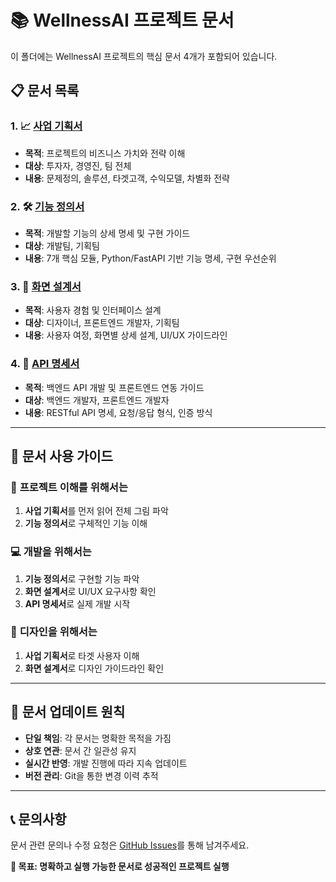 # 📚 WellnessAI 프로젝트 문서

이 폴더에는 WellnessAI 프로젝트의 핵심 문서 4개가 포함되어 있습니다.

## 📋 문서 목록

### 1. 📈 [사업 기획서](./01-BUSINESS_PLAN.md)
- **목적**: 프로젝트의 비즈니스 가치와 전략 이해
- **대상**: 투자자, 경영진, 팀 전체
- **내용**: 문제정의, 솔루션, 타겟고객, 수익모델, 차별화 전략

### 2. 🛠️ [기능 정의서](./02-FEATURE_SPECIFICATION.md)
- **목적**: 개발할 기능의 상세 명세 및 구현 가이드
- **대상**: 개발팀, 기획팀
- **내용**: 7개 핵심 모듈, Python/FastAPI 기반 기능 명세, 구현 우선순위

### 3. 📱 [화면 설계서](./03-SCREEN_DESIGN.md)
- **목적**: 사용자 경험 및 인터페이스 설계
- **대상**: 디자이너, 프론트엔드 개발자, 기획팀
- **내용**: 사용자 여정, 화면별 상세 설계, UI/UX 가이드라인

### 4. 🔌 [API 명세서](./04-API_SPECIFICATION.md)
- **목적**: 백엔드 API 개발 및 프론트엔드 연동 가이드
- **대상**: 백엔드 개발자, 프론트엔드 개발자
- **내용**: RESTful API 명세, 요청/응답 형식, 인증 방식

---

## 📖 문서 사용 가이드

### 🎯 **프로젝트 이해를 위해서는**
1. **사업 기획서**를 먼저 읽어 전체 그림 파악
2. **기능 정의서**로 구체적인 기능 이해

### 💻 **개발을 위해서는**
1. **기능 정의서**로 구현할 기능 파악
2. **화면 설계서**로 UI/UX 요구사항 확인
3. **API 명세서**로 실제 개발 시작

### 🎨 **디자인을 위해서는**
1. **사업 기획서**로 타겟 사용자 이해
2. **화면 설계서**로 디자인 가이드라인 확인

---

## 🔄 문서 업데이트 원칙

- **단일 책임**: 각 문서는 명확한 목적을 가짐
- **상호 연관**: 문서 간 일관성 유지
- **실시간 반영**: 개발 진행에 따라 지속 업데이트
- **버전 관리**: Git을 통한 변경 이력 추적

---

## 📞 문의사항

문서 관련 문의나 수정 요청은 [GitHub Issues](https://github.com/djgnfj-svg/ai-wellness-habit-tracker/issues)를 통해 남겨주세요.

**🎯 목표: 명확하고 실행 가능한 문서로 성공적인 프로젝트 실행**